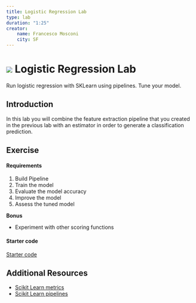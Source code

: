```yaml
---
title: Logistic Regression Lab
type: lab
duration: "1:25"
creator:
    name: Francesco Mosconi
    city: SF
---
```


# ![](https://ga-dash.s3.amazonaws.com/production/assets/logo-9f88ae6c9c3871690e33280fcf557f33.png) Logistic Regression Lab

Run logistic regression with SKLearn using pipelines. Tune your model.

## Introduction

In this lab you will combine the feature extraction pipeline that you created in the previous lab with an estimator in order to generate a classification prediction.

## Exercise

#### Requirements

1. Build Pipeline
2. Train the model
3. Evaluate the model accuracy
4. Improve the model
5. Assess the tuned model

**Bonus**
- Experiment with other scoring functions

#### Starter code

[Starter code](code/starter-code/starter-code-2_4.ipynb)

## Additional Resources

- [Scikit Learn metrics](http://scikit-learn.org/stable/modules/classes.html#module-sklearn.metrics)
- [Scikit Learn pipelines](http://scikit-learn.org/stable/modules/pipeline.html)
